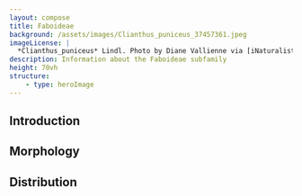 ```yaml
---
layout: compose
title: Faboideae
background: /assets/images/Clianthus_puniceus_37457361.jpeg
imageLicense: |
  *Clianthus_puniceus* Lindl. Photo by Diane Vallienne via [iNaturalist](https://www.gbif.org/occurrence/2557746015)
description: Information about the Faboideae subfamily
height: 70vh
structure:
	- type: heroImage
---
```


## Introduction

## Morphology

## Distribution